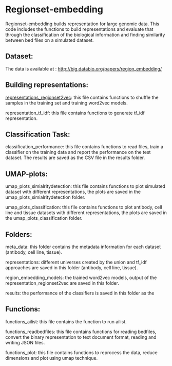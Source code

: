 # Regionset-embedding

Regionset-embedding builds representation for large genomic data. This code includes the functions to build representations and evaluate that through the classification of the biological information and finding similarity between bed files on a simulated dataset. 

## Dataset:

The data is available at : http://big.databio.org/papers/region_embedding/

## Building representations:

[representations_regionset2vec](https://github.com/databio/regionset-embedding/blob/main/representations_regionset2vec.ipynb): this file contains functions to shuffle the samples in the training set and training word2vec models. 
  
representation_tf_idf: this file contains functions to generate tf_idf representation. 
  
 
## Classification Task:

classification_performance: this file contains functions to read files, train a classifier on the training data and report the performance on the test dataset. The results are saved as the CSV file in the results folder.
  
## UMAP-plots:

umap_plots_simialritydetection: this file contains functions to plot simulated dataset with different representations, the plots are saved in the umap_plots_simialritydetection folder.
  
umap_plots_classification: this file contains functions to plot antibody, cell line and tissue datasets with different representations, the plots are saved in the umap_plots_classification folder.

## Folders:

meta_data: this folder contains the metadata information for each dataset (antibody, cell line, tissue).
  
representations: different universes created by the union and tf_idf approaches are saved in this folder (antibody, cell line, tissue).
  
region_embedding_models: the trained word2vec models, output of the representation_regionset2vec are saved in this folder. 

results: the performance of the classifiers is saved in this folder as the 

## Functions:

functions_ailist: this file contains the function to run ailist.
  
functions_readbedfiles: this file contains functions for reading bedfiles, convert the binary representation to text document format, reading and writing JSON files. 
  
functions_plot: this file contains functions to reprocess the data, reduce dimensions and plot using umap technique. 
  
